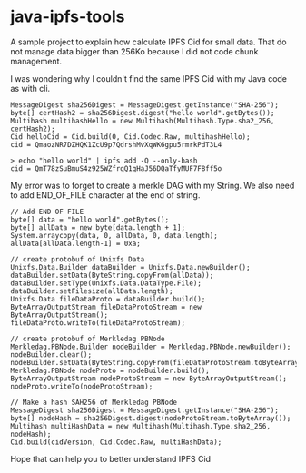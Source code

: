 # java-ipfs-tools

A sample project to explain how calculate IPFS Cid for small data. That do not manage data bigger than 256Ko because I did not code chunk management.

I was wondering why I couldn't find the same IPFS Cid with my Java code as with cli.

    MessageDigest sha256Digest = MessageDigest.getInstance("SHA-256");
    byte[] certHash2 = sha256Digest.digest("hello world".getBytes());
    Multihash multihashHello = new Multihash(Multihash.Type.sha2_256, certHash2);
    Cid helloCid = Cid.build(0, Cid.Codec.Raw, multihashHello);
    cid = QmaozNR7DZHQK1ZcU9p7QdrshMvXqWK6gpu5rmrkPdT3L4

    > echo "hello world" | ipfs add -Q --only-hash
    cid = QmT78zSuBmuS4z925WZfrqQ1qHaJ56DQaTfyMUF7F8ff5o

My error was to forget to create a merkle DAG with my String. We also need to add END_OF_FILE character at the end of string.

    // Add END OF FILE
    byte[] data = "hello world".getBytes();
    byte[] allData = new byte[data.length + 1];
    System.arraycopy(data, 0, allData, 0, data.length);
    allData[allData.length-1] = 0xa;

    // create protobuf of Unixfs Data
    Unixfs.Data.Builder dataBuilder = Unixfs.Data.newBuilder();
    dataBuilder.setData(ByteString.copyFrom(allData));
    dataBuilder.setType(Unixfs.Data.DataType.File);
    dataBuilder.setFilesize(allData.length);
    Unixfs.Data fileDataProto = dataBuilder.build();
    ByteArrayOutputStream fileDataProtoStream = new ByteArrayOutputStream();
    fileDataProto.writeTo(fileDataProtoStream);

    // create protobuf of Merkledag PBNode
    Merkledag.PBNode.Builder nodeBuilder = Merkledag.PBNode.newBuilder();
    nodeBuilder.clear();
    nodeBuilder.setData(ByteString.copyFrom(fileDataProtoStream.toByteArray()));
    Merkledag.PBNode nodeProto = nodeBuilder.build();
    ByteArrayOutputStream nodeProtoStream = new ByteArrayOutputStream();
    nodeProto.writeTo(nodeProtoStream);

    // Make a hash SAH256 of Merkledag PBNode
    MessageDigest sha256Digest = MessageDigest.getInstance("SHA-256");
    byte[] nodeHash = sha256Digest.digest(nodeProtoStream.toByteArray());
    Multihash multiHashData = new Multihash(Multihash.Type.sha2_256, nodeHash);
    Cid.build(cidVersion, Cid.Codec.Raw, multiHashData);

Hope that can help you to better understand IPFS Cid
